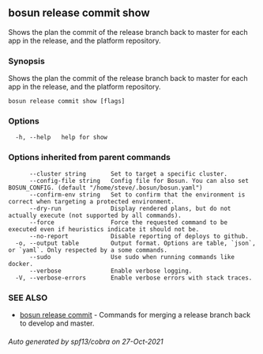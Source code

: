 ## bosun release commit show

Shows the plan the commit of the release branch back to master for each app in the release, and the platform repository.

### Synopsis

Shows the plan the commit of the release branch back to master for each app in the release, and the platform repository.

```
bosun release commit show [flags]
```

### Options

```
  -h, --help   help for show
```

### Options inherited from parent commands

```
      --cluster string       Set to target a specific cluster.
      --config-file string   Config file for Bosun. You can also set BOSUN_CONFIG. (default "/home/steve/.bosun/bosun.yaml")
      --confirm-env string   Set to confirm that the environment is correct when targeting a protected environment.
      --dry-run              Display rendered plans, but do not actually execute (not supported by all commands).
      --force                Force the requested command to be executed even if heuristics indicate it should not be.
      --no-report            Disable reporting of deploys to github.
  -o, --output table         Output format. Options are table, `json`, or `yaml`. Only respected by a some commands.
      --sudo                 Use sudo when running commands like docker.
      --verbose              Enable verbose logging.
  -V, --verbose-errors       Enable verbose errors with stack traces.
```

### SEE ALSO

* [bosun release commit](bosun_release_commit.md)	 - Commands for merging a release branch back to develop and master.

###### Auto generated by spf13/cobra on 27-Oct-2021
